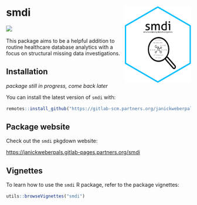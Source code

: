 # smdi <img src="./man/figures/smdi_hexagon.png" align="right" width="180"/>

[![](https://cranlogs.r-pkg.org/badges/smdi)](https://cran.rstudio.com/web/packages/smdi/index.html)

This package aims to be a helpful addition to routine healthcare database analytics with a focus on structural missing data investigations.


## Installation

*package still in progress, come back later*

You can install the latest version of `smdi` with:

```r
remotes::install_github("https://gitlab-scm.partners.org/janickweberpals/smdi")
```

## Package website

Check out the `smdi` pkgdown website:

<https://janickweberpals.gitlab-pages.partners.org/smdi>

## Vignettes

To learn how to use the `smdi` R package, refer to the package vignettes:

```r
utils::browseVignettes("smdi")
```
